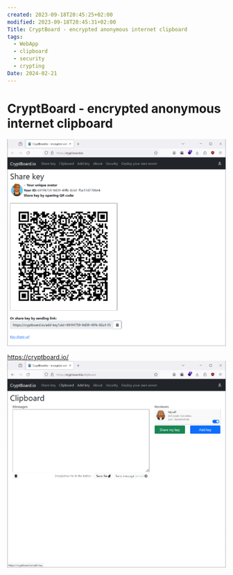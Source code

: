 ```yaml
---
created: 2023-09-18T20:45:25+02:00
modified: 2023-09-18T20:45:31+02:00
Title: CryptBoard - encrypted anonymous internet clipboard
tags:
  - WebApp
  - clipboard
  - security
  - crypting
Date: 2024-02-21
---
```


# CryptBoard - encrypted anonymous internet clipboard

![](_asset/2023-09-18_CryptBoard_image_1.png)

https://cryptboard.io/
![](_asset/2023-09-18_CryptBoard_image_2.png)